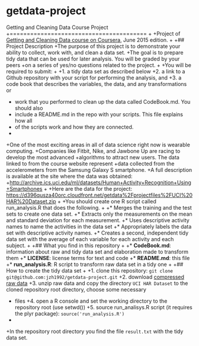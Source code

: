 # getdata-project

Getting and Cleaning Data Course Project
+========================================
+
+Project of [Getting and Cleaning Data course on Coursera](https://www.coursera.org/course/getdata), June 2015 edition.
+
+## Project Description
+The purpose of this project is to demonstrate your ability to collect, work with, and clean a data set.
+The goal is to prepare tidy data that can be used for later analysis. You will be graded by your peers
+on a series of yes/no questions related to the project.
+
+You will be required to submit:
+
+1. a tidy data set as described below
+2. a link to a Github repository with your script for performing the analysis, and
+3. a code book that describes the variables, the data, and any transformations or
+   work that you performed to clean up the data called CodeBook.md. You should also
+   include a README.md in the repo with your scripts. This file explains how all
+   of the scripts work and how they are connected. 
+
+One of the most exciting areas in all of data science right now is wearable computing.
+Companies like Fitbit, Nike, and Jawbone Up are racing to develop the most advanced
+algorithms to attract new users. The data linked to from the course website represent
+data collected from the accelerometers from the Samsung Galaxy S smartphone.
+A full description is available at the site where the data was obtained:
+http://archive.ics.uci.edu/ml/datasets/Human+Activity+Recognition+Using+Smartphones
+
+Here are the data for the project: https://d396qusza40orc.cloudfront.net/getdata%2Fprojectfiles%2FUCI%20HAR%20Dataset.zip
+
+You should create one R script called run_analysis.R that does the following.
+
+* Merges the training and the test sets to create one data set.
+* Extracts only the measurements on the mean and standard deviation for each measurement. 
+* Uses descriptive activity names to name the activities in the data set
+* Appropriately labels the data set with descriptive activity names. 
+* Creates a second, independent tidy data set with the average of each variable for each activity and each subject. 
+
+## What you find in this repository
+
+* __CodeBook.md__: information about raw and tidy data set and elaboration made to transform them
+* __LICENSE__: license terms for text and code
+* __README.md__: this file
+* __run_analysis.R__: R script to transform raw data set in a tidy one
+
+## How to create the tidy data set
+
+1. clone this repository: `git clone git@github.com:jzh1992/getdata-project.git`
+2. download [compressed raw data](https://d396qusza40orc.cloudfront.net/getdata%2Fprojectfiles%2FUCI%20HAR%20Dataset.zip)
+3. unzip raw data and copy the directory `UCI HAR Dataset` to the cloned repository root directory, choose some necessary 
+   files
+4. open a R console and set the working directory to the repository root (use setwd())
+5. source run_analisys.R script (it requires the plyr package): `source('run_analysis.R')`
+
+In the repository root directory you find the file `result.txt` with the tidy data set.
